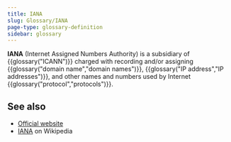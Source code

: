 ```yaml
---
title: IANA
slug: Glossary/IANA
page-type: glossary-definition
sidebar: glossary
---
```


**IANA** (Internet Assigned Numbers Authority) is a subsidiary of {{glossary("ICANN")}} charged with recording and/or assigning {{glossary("domain name","domain names")}}, {{glossary("IP address","IP addresses")}}, and other names and numbers used by Internet {{glossary("protocol","protocols")}}.

## See also

- [Official website](https://www.iana.org/)
- [IANA](https://en.wikipedia.org/wiki/Internet_Assigned_Numbers_Authority) on Wikipedia
